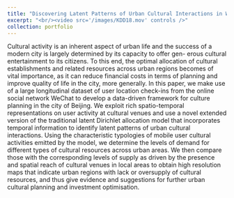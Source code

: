 ```yaml
---
title: "Discovering Latent Patterns of Urban Cultural Interactions in WeChat for Modern City Planning"
excerpt: "<br/><video src='/images/KDD18.mov' controls />"
collection: portfolio
---
```


Cultural activity is an inherent aspect of urban life and the success of a modern city is largely determined by its capacity to offer gen- erous cultural entertainment to its citizens. To this end, the optimal allocation of cultural establishments and related resources across urban regions becomes of vital importance, as it can reduce financial costs in terms of planning and improve quality of life in the city, more generally. In this paper, we make use of a large longitudinal dataset of user location check-ins from the online social network WeChat to develop a data-driven framework for culture planning in the city of Beijing. We exploit rich spatio-temporal representations on user activity at cultural venues and use a novel extended version of the traditional latent Dirichlet allocation model that incorporates temporal information to identify latent patterns of urban cultural interactions. Using the characteristic typologies of mobile user cultural activities emitted by the model, we determine the levels of demand for different types of cultural resources across urban areas. We then compare those with the corresponding levels of supply as driven by the presence and spatial reach of cultural venues in local areas to obtain high resolution maps that indicate urban regions with lack or oversupply of cultural resources, and thus give evidence and suggestions for further urban cultural planning and investment optimisation. 
